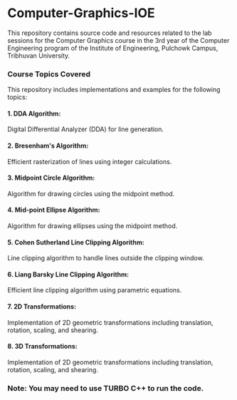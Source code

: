 # Computer-Graphics-IOE
This repository contains source code and resources related to the lab sessions for the Computer Graphics course in the 3rd year of the Computer Engineering program of the Institute of Engineering, Pulchowk Campus, Tribhuvan University.
### Course Topics Covered
This repository includes implementations and examples for the following topics:

#### 1. DDA Algorithm:
Digital Differential Analyzer (DDA) for line generation.
#### 2. Bresenham's Algorithm:
Efficient rasterization of lines using integer calculations.
#### 3. Midpoint Circle Algorithm:
Algorithm for drawing circles using the midpoint method.
#### 4. Mid-point Ellipse Algorithm:
Algorithm for drawing ellipses using the midpoint method.
#### 5. Cohen Sutherland Line Clipping Algorithm:
Line clipping algorithm to handle lines outside the clipping window.
#### 6. Liang Barsky Line Clipping Algorithm:
Efficient line clipping algorithm using parametric equations.
#### 7. 2D Transformations:
Implementation of 2D geometric transformations including translation, rotation, scaling, and shearing.
#### 8. 3D Transformations:
Implementation of 2D geometric transformations including translation, rotation, scaling, and shearing.

### Note: You may need to use TURBO C++ to run the code.
